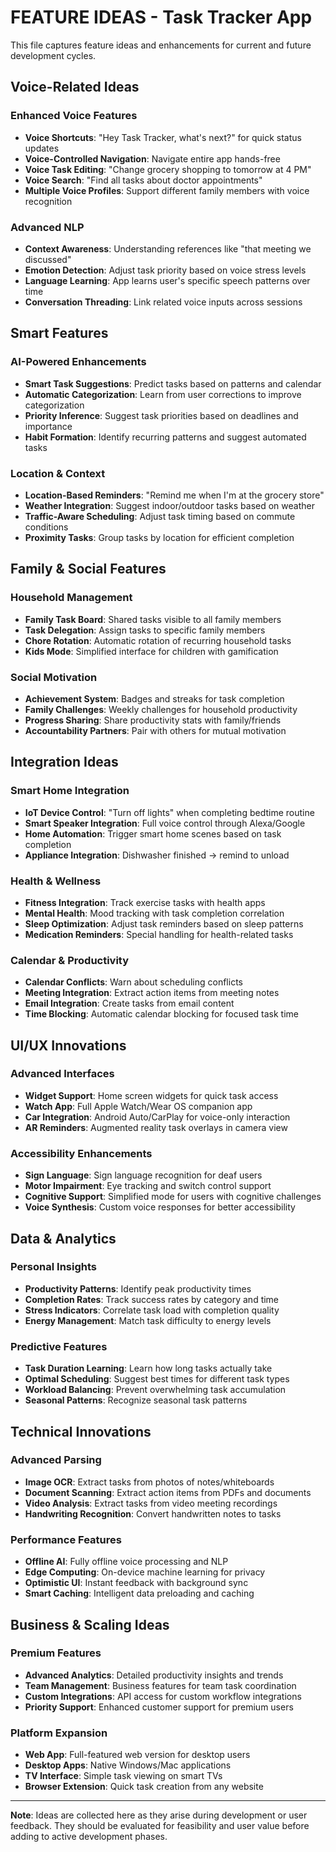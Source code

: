 # FEATURE IDEAS - Task Tracker App

This file captures feature ideas and enhancements for current and future development cycles.

## Voice-Related Ideas

### Enhanced Voice Features
- **Voice Shortcuts**: "Hey Task Tracker, what's next?" for quick status updates
- **Voice-Controlled Navigation**: Navigate entire app hands-free
- **Voice Task Editing**: "Change grocery shopping to tomorrow at 4 PM"
- **Voice Search**: "Find all tasks about doctor appointments"
- **Multiple Voice Profiles**: Support different family members with voice recognition

### Advanced NLP
- **Context Awareness**: Understanding references like "that meeting we discussed"
- **Emotion Detection**: Adjust task priority based on voice stress levels
- **Language Learning**: App learns user's specific speech patterns over time
- **Conversation Threading**: Link related voice inputs across sessions

## Smart Features

### AI-Powered Enhancements
- **Smart Task Suggestions**: Predict tasks based on patterns and calendar
- **Automatic Categorization**: Learn from user corrections to improve categorization
- **Priority Inference**: Suggest task priorities based on deadlines and importance
- **Habit Formation**: Identify recurring patterns and suggest automated tasks

### Location & Context
- **Location-Based Reminders**: "Remind me when I'm at the grocery store"
- **Weather Integration**: Suggest indoor/outdoor tasks based on weather
- **Traffic-Aware Scheduling**: Adjust task timing based on commute conditions
- **Proximity Tasks**: Group tasks by location for efficient completion

## Family & Social Features

### Household Management
- **Family Task Board**: Shared tasks visible to all family members
- **Task Delegation**: Assign tasks to specific family members
- **Chore Rotation**: Automatic rotation of recurring household tasks
- **Kids Mode**: Simplified interface for children with gamification

### Social Motivation
- **Achievement System**: Badges and streaks for task completion
- **Family Challenges**: Weekly challenges for household productivity
- **Progress Sharing**: Share productivity stats with family/friends
- **Accountability Partners**: Pair with others for mutual motivation

## Integration Ideas

### Smart Home Integration
- **IoT Device Control**: "Turn off lights" when completing bedtime routine
- **Smart Speaker Integration**: Full voice control through Alexa/Google
- **Home Automation**: Trigger smart home scenes based on task completion
- **Appliance Integration**: Dishwasher finished → remind to unload

### Health & Wellness
- **Fitness Integration**: Track exercise tasks with health apps
- **Mental Health**: Mood tracking with task completion correlation
- **Sleep Optimization**: Adjust task reminders based on sleep patterns
- **Medication Reminders**: Special handling for health-related tasks

### Calendar & Productivity
- **Calendar Conflicts**: Warn about scheduling conflicts
- **Meeting Integration**: Extract action items from meeting notes
- **Email Integration**: Create tasks from email content
- **Time Blocking**: Automatic calendar blocking for focused task time

## UI/UX Innovations

### Advanced Interfaces
- **Widget Support**: Home screen widgets for quick task access
- **Watch App**: Full Apple Watch/Wear OS companion app
- **Car Integration**: Android Auto/CarPlay for voice-only interaction
- **AR Reminders**: Augmented reality task overlays in camera view

### Accessibility Enhancements
- **Sign Language**: Sign language recognition for deaf users
- **Motor Impairment**: Eye tracking and switch control support
- **Cognitive Support**: Simplified mode for users with cognitive challenges
- **Voice Synthesis**: Custom voice responses for better accessibility

## Data & Analytics

### Personal Insights
- **Productivity Patterns**: Identify peak productivity times
- **Completion Rates**: Track success rates by category and time
- **Stress Indicators**: Correlate task load with completion quality
- **Energy Management**: Match task difficulty to energy levels

### Predictive Features
- **Task Duration Learning**: Learn how long tasks actually take
- **Optimal Scheduling**: Suggest best times for different task types
- **Workload Balancing**: Prevent overwhelming task accumulation
- **Seasonal Patterns**: Recognize seasonal task patterns

## Technical Innovations

### Advanced Parsing
- **Image OCR**: Extract tasks from photos of notes/whiteboards
- **Document Scanning**: Extract action items from PDFs and documents
- **Video Analysis**: Extract tasks from video meeting recordings
- **Handwriting Recognition**: Convert handwritten notes to tasks

### Performance Features
- **Offline AI**: Fully offline voice processing and NLP
- **Edge Computing**: On-device machine learning for privacy
- **Optimistic UI**: Instant feedback with background sync
- **Smart Caching**: Intelligent data preloading and caching

## Business & Scaling Ideas

### Premium Features
- **Advanced Analytics**: Detailed productivity insights and trends
- **Team Management**: Business features for team task coordination
- **Custom Integrations**: API access for custom workflow integrations
- **Priority Support**: Enhanced customer support for premium users

### Platform Expansion
- **Web App**: Full-featured web version for desktop users
- **Desktop Apps**: Native Windows/Mac applications
- **TV Interface**: Simple task viewing on smart TVs
- **Browser Extension**: Quick task creation from any website

---

**Note**: Ideas are collected here as they arise during development or user feedback. They should be evaluated for feasibility and user value before adding to active development phases.